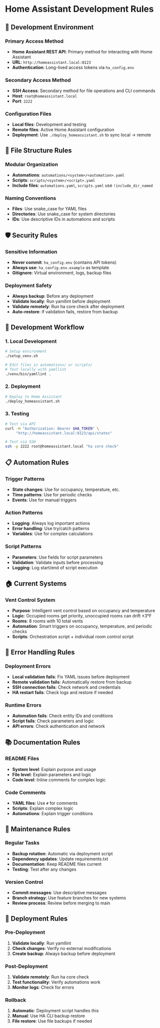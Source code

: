 # Home Assistant Development Rules

## 🔧 Development Environment

### Primary Access Method
- **Home Assistant REST API**: Primary method for interacting with Home Assistant
- **URL**: `http://homeassistant.local:8123`
- **Authentication**: Long-lived access tokens via `ha_config.env`

### Secondary Access Method
- **SSH Access**: Secondary method for file operations and CLI commands
- **Host**: `root@homeassistant.local`
- **Port**: `2222`

### Configuration Files
- **Local files**: Development and testing
- **Remote files**: Active Home Assistant configuration
- **Deployment**: Use `./deploy_homeassistant.sh` to sync local → remote

## 📁 File Structure Rules

### Modular Organization
- **Automations**: `automations/<system>/<automation>.yaml`
- **Scripts**: `scripts/<system>/<script>.yaml`
- **Include files**: `automations.yaml`, `scripts.yaml` use `!include_dir_named`

### Naming Conventions
- **Files**: Use snake_case for YAML files
- **Directories**: Use snake_case for system directories
- **IDs**: Use descriptive IDs in automations and scripts

## 🛡️ Security Rules

### Sensitive Information
- **Never commit**: `ha_config.env` (contains API tokens)
- **Always use**: `ha_config.env.example` as template
- **Gitignore**: Virtual environment, logs, backup files

### Deployment Safety
- **Always backup**: Before any deployment
- **Validate locally**: Run yamllint before deployment
- **Validate remotely**: Run ha core check after deployment
- **Auto-restore**: If validation fails, restore from backup

## 🔄 Development Workflow

### 1. Local Development
```bash
# Setup environment
./setup_venv.sh

# Edit files in automations/ or scripts/
# Test locally with yamllint
./venv/bin/yamllint .
```

### 2. Deployment
```bash
# Deploy to Home Assistant
./deploy_homeassistant.sh
```

### 3. Testing
```bash
# Test via API
curl -H "Authorization: Bearer $HA_TOKEN" \
     "http://homeassistant.local:8123/api/states"

# Test via SSH
ssh -p 2222 root@homeassistant.local "ha core check"
```

## 📋 Automation Rules

### Trigger Patterns
- **State changes**: Use for occupancy, temperature, etc.
- **Time patterns**: Use for periodic checks
- **Events**: Use for manual triggers

### Action Patterns
- **Logging**: Always log important actions
- **Error handling**: Use try/catch patterns
- **Variables**: Use for complex calculations

### Script Patterns
- **Parameters**: Use fields for script parameters
- **Validation**: Validate inputs before processing
- **Logging**: Log start/end of script execution

## 🏠 Current Systems

### Vent Control System
- **Purpose**: Intelligent vent control based on occupancy and temperature
- **Logic**: Occupied rooms get priority, unoccupied rooms can drift ±3°F
- **Rooms**: 8 rooms with 10 total vents
- **Automation**: Smart triggers on occupancy, temperature, and periodic checks
- **Scripts**: Orchestration script + individual room control script

## 🚨 Error Handling Rules

### Deployment Errors
- **Local validation fails**: Fix YAML issues before deployment
- **Remote validation fails**: Automatically restore from backup
- **SSH connection fails**: Check network and credentials
- **HA restart fails**: Check logs and restore if needed

### Runtime Errors
- **Automation fails**: Check entity IDs and conditions
- **Script fails**: Check parameters and logic
- **API errors**: Check authentication and network

## 📚 Documentation Rules

### README Files
- **System level**: Explain purpose and usage
- **File level**: Explain parameters and logic
- **Code level**: Inline comments for complex logic

### Code Comments
- **YAML files**: Use `#` for comments
- **Scripts**: Explain complex logic
- **Automations**: Explain trigger conditions

## 🔧 Maintenance Rules

### Regular Tasks
- **Backup rotation**: Automatic via deployment script
- **Dependency updates**: Update requirements.txt
- **Documentation**: Keep README files current
- **Testing**: Test after any changes

### Version Control
- **Commit messages**: Use descriptive messages
- **Branch strategy**: Use feature branches for new systems
- **Review process**: Review before merging to main

## 🚀 Deployment Rules

### Pre-Deployment
1. **Validate locally**: Run yamllint
2. **Check changes**: Verify no external modifications
3. **Create backup**: Always backup before deployment

### Post-Deployment
1. **Validate remotely**: Run ha core check
2. **Test functionality**: Verify automations work
3. **Monitor logs**: Check for errors

### Rollback
1. **Automatic**: Deployment script handles this
2. **Manual**: Use HA CLI backup restore
3. **File restore**: Use file backups if needed
